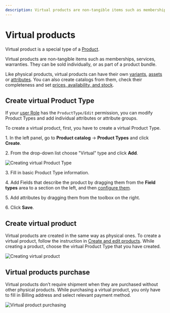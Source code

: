 ```yaml
---
description: Virtual products are non-tangible items such as memberships, services, warranties. 
---
```


# Virtual products

Virtual product is a special type of a [Product](products.md). 

Virtual products are non-tangible items such as memberships, services, warranties. 
They can be sold individually, or as part of a product bundle.

Like physical products, virtual products can have their own [variants](work_with_product_variants.md), [assets](work_with_product_assets.md) or [attributes](products.md#attributes). 
You can also create catalogs from them, check their completeness and set [prices, availability, and stock](manage_availability_and_stock.md).

## Create virtual Product Type

If your [user Role](work_with_permissions.md) has the `ProductType/Edit` permission, you can modify Product Types and add individual attributes or attribute groups.

To create a virtual product, first, you have to create a virtual Product Type.

1\. In the left panel, go to **Product catalog** -> **Product Types** and click **Create**.

2\. From the drop-down list choose "Virtual" type and click **Add**.

![Creating virtual Product Type](virtual_product_type.png "Creating virtual Product Type")

3\. Fill in basic Product Type information.

4\. Add Fields that describe the product by dragging them from the **Field types** 
area to a section on the left, and then [configure them](configure_ct_field_settings.md).

5\. Add attributes by dragging them from the toolbox on the right.

6\. Click **Save**.

## Create virtual product

Virtual products are created in the same way as physical ones.
To create a virtual product, follow the instruction in [Create and edit products](create_edit_product.md).
While creating a product, choose the virtual Product Type that you have created.

![Creating virtual product](virtual_product.png "Creating virtual product")

## Virtual products purchase

Virtual products don’t require shipment when they are purchased without other physical products.
While purchasing a virtual product, you only have to fill in Billing address and select relevant payment method. 

![Virtual product purchasing](virtual_product_purchase.png "Virtual product purchasing")



